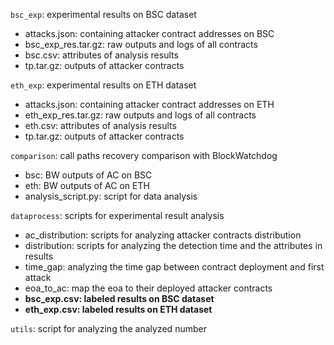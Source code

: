 `bsc_exp`: experimental results on BSC dataset

-   attacks.json: containing attacker contract addresses on BSC
-   bsc_exp_res.tar.gz: raw outputs and logs of all contracts
-   bsc.csv: attributes of analysis results
-   tp.tar.gz: outputs of attacker contracts

`eth_exp`: experimental results on ETH dataset

-   attacks.json: containing attacker contract addresses on ETH
-   eth_exp_res.tar.gz: raw outputs and logs of all contracts
-   eth.csv: attributes of analysis results
-   tp.tar.gz: outputs of attacker contracts

`comparison`: call paths recovery comparison with BlockWatchdog

-   bsc: BW outputs of AC on BSC
-   eth: BW outputs of AC on ETH
-   analysis_script.py: script for data analysis

`dataprocess`: scripts for experimental result analysis

-   ac_distribution: scripts for analyzing attacker contracts distribution
-   distribution: scripts for analyzing the detection time and the attributes in results
-   time_gap: analyzing the time gap between contract deployment and first attack
-   eoa_to_ac: map the eoa to their deployed attacker contracts
-   **bsc_exp.csv: labeled results on BSC dataset**
-   **eth_exp.csv: labeled results on ETH dataset**

`utils`: script for analyzing the analyzed number
